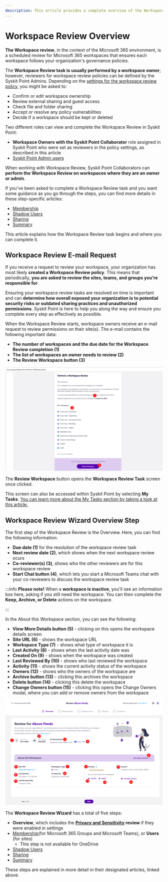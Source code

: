 ```yaml
---
description: This article provides a complete overview of the Workspace Review task resolution process in Syskit Point from a workspace owner's perspective.
---
```


# Workspace Review Overview

**The Workspace review**, in the context of the Microsoft 365 environment, is a scheduled review for Microsoft 365 workspaces that ensures each workspace follows your organization's governance policies.

The **Workspace Review task is usually performed by a workspace owner**; however, reviewers for workspace review policies can be defined by the Syskit Point Admins. Depending on the [settings for the workspace review policy](../../governance-and-automation/workspace-review/setup-workspace-review.md), you might be asked to:
* Confirm or edit workspace ownership
* Review external sharing and guest access
* Check file and folder sharing
* Accept or resolve any policy vulnerabilities
* Decide if a workspace should be kept or deleted

Two different roles can view and complete the Workspace Review in Syskit Point:

* **Workspace Owners with the Syskit Point Collaborator** role assigned in Syskit Point who were set as reviewers in the policy settings, as described in this article
* [Syskit Point Admin users](../../governance-and-automation/workspace-review/monitor-workspace-review.md)

When working with Workspace Review, Syskit Point Collaborators can **perform the Workspace Review on workspaces where they are an owner or admin**.

If you've been asked to complete a Workspace Review task and you want some guidance as you go through the steps, you can find more details in these step-specific articles:
* [Membership](membership-step.md)
* [Shadow Users](shadow-users-step.md)
* [Sharing](sharing-step.md)
* [Summary](summary-step.md)

This article explains how the Workspace Review task begins and where you can complete it. 

## Workspace Review E-mail Request

If you receive a request to review your workspace, your organization has most likely **created a Workspace Review policy**. This means that periodically, **you are asked to review the sites, teams, and groups you're responsible for**.  

Ensuring your workspace review tasks are resolved on time is important and can **determine how overall exposed your organization is to potential security risks or outdated sharing practices and unauthorized permissions**. Syskit Point is here to help you along the way and ensure you complete every step as effectively as possible. 

When the Workspace Review starts, workspace owners receive an e-mail request to review permissions on their site(s). The e-mail contains the following important data:

* **The number of workspaces and the due date for the Workspace Review completion (1)**
* **The list of workspaces an owner needs to review (2)**
* **The Review Workspace button (3)**

![Workspace Review request e-mail](../../../static/img/workspace-review-overview-email.png)

The **Review Workspace** button opens the **Workspace Review Task** screen once clicked. 

This screen can also be accessed within Syskit Point by selecting **My Tasks**. [You can learn more about the My Tasks section by taking a look at this article.](../resolve-governance-tasks/my-tasks.md) 


## Workspace Review Wizard Overview Step

The first step of the Workspace Review is the Overview. Here, you can find the following information:

* **Due date (1)** for the resolution of the workspace review task
* **Next review date (2)**, which shows when the next workspace review ocurs
* **Co-reviewer(s) (3)**, shows who the other reviewers are for this workspace review
* **Start Chat button (4)**, which lets you start a Microsoft Teams chat with your co-reviewers to discuss the workspace review task

:::info
**Please note!** When a **workspace is inactive**, you'll see an information box here, asking if you still need the workspace. You can then complete the **Keep, Archive, or Delete** actions on the workspace. 

:::

In the About this Workspace section, you can see the following:
* **View More Details button (5)** - clicking on this opens the workspace details screen
* **Site URL (6)** - shows the workspace URL
* **Workspace Type (7)** - shows what type of workspace it is
* **Last Activity (8)** - shows when the last activity date was
* **Created On (9)** - shows when the workspace was created
* **Last Reviewed By (10)** - shows who last reviewed the workspace
* **Activity (11)** - shows the current activity status of the workspace
* **Owners (12)** - shows who the owners of the workspace are
* **Archive button (13)** - clicking this archives the workspace
* **Delete button (14)** - clicking this delete the workspace
* **Change Owners button (15)** - clicking this opens the Change Owners modal, where you can add or remove owners from the workspace


![Workspace Review Task - Overview](../../../static/img/workspace-review-overview-screen.png)

The **Workspace Review Wizard** has a total of five steps: 

* **Overview**, which includes the **[Privacy and Sensitivity](privacy-sensitivity.md) review** if they were enabled in settings
* [Membership](membership-step.md)(for Microsoft 365 Groups and Microsoft Teams), or **Users** (for sites)
  * This step is not available for OneDrive
* [Shadow Users](shadow-users-step.md)
* [Sharing](sharing-step.md)
* [Summary](summary-step.md)

These steps are explained in more detail in their designated articles, linked above.

